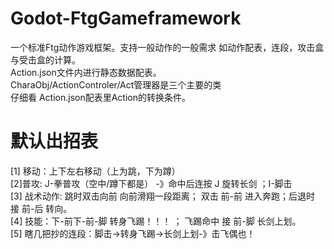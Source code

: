 # Godot-FtgGameframework
一个标准Ftg动作游戏框架。支持一般动作的一般需求 如动作配表，连段，攻击盒与受击盒的计算。  
Action.json文件内进行静态数据配表。  
CharaObj/ActionControler/Act管理器是三个主要的类  
仔细看 Action.json配表里Action的转换条件。
# 默认出招表
[1] 移动：上下左右移动（上为跳，下为蹲）  
[2]普攻: J-拳普攻（空中/蹲下都是） -》命中后连按 J 旋转长剑 ；I-脚击  
[3] 战术动作: 跳时双击向前 向前滑翔一段距离； 双击 前-前 进入奔跑；后退时 接 前-后 转向。  
[4] 技能：下-前下-前-脚 转身飞踢！！！ ； 飞踢命中 接 前-脚 长剑上划。  
[5] 瞎几把抄的连段：脚击->转身飞踢->长剑上划-》击飞偶也！  
